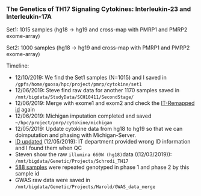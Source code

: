 ### The Genetics of TH17 Signaling Cytokines: Interleukin-23 and Interleukin-17A

Set1: 1015 samples (hg18 -> hg19 and cross-map with PMRP1 and PMRP2 exome-array)

Set2: 1000 samples (hg18 -> hg19 and cross-map with PMRP1 and PMRP2 exome-array)

Timeline:

* 12/10/2019: We find the Set1 samples (N=1015) and I saved in `/gpfs/home/guosa/hpc/project/pmrp/cytokine/set1`
* 12/06/2019: Steve find raw data for another 1170 samples saved in `/mnt/bigdata/StudyData/SCH10411/SecondStage/`
* 12/06/2019: Merge with exome1 and exom2 and check the [IT-Remapped id](SCH101411_Crosswalk.csv) again 
* 12/06/2019: Michigan imputation completed and saved `~/hpc/project/pmrp/cytokine/michigan`
* 12/05/2019: Update cytokine data from hg18 to hg19 so that we can doimputation and phasing with Michigan-Server.
* [ID updated](SCH101411_Crosswalk.csv) (12/05/2019): IT department provided wrong ID information and I found them when QC 
* Steven show the raw `illumina 660W (hg18)`data ((12/03/2019)): `/mnt/bigdata/Genetic/Projects/Schrodi_TH17`
* [588 samples](overlapSample.txt) were repeated genotyped in phase 1 and phase 2 by this sample id
* GWAS raw data were saved in `/mnt/bigdata/Genetic/Projects/Harold/GWAS_data_merge`
